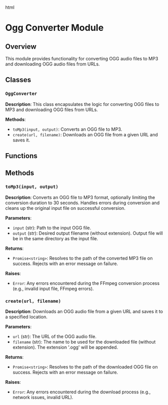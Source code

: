 html
<h1>Ogg Converter Module</h1>

<h2>Overview</h2>
<p>This module provides functionality for converting OGG audio files to MP3 and downloading OGG audio files from URLs.</p>

<h2>Classes</h2>

<h3><code>OggConverter</code></h3>

<p><strong>Description</strong>: This class encapsulates the logic for converting OGG files to MP3 and downloading OGG files from URLs.</p>

<p><strong>Methods</strong>:</p>
<ul>
  <li><code>toMp3(input, output)</code>: Converts an OGG file to MP3.</li>
  <li><code>create(url, filename)</code>: Downloads an OGG file from a given URL and saves it.</li>
</ul>


<h2>Functions</h2>

<!-- No functions defined in this module -->


<h2>Methods</h2>

<h3><code>toMp3(input, output)</code></h3>

<p><strong>Description</strong>: Converts an OGG file to MP3 format, optionally limiting the conversion duration to 30 seconds.  Handles errors during conversion and cleans up the original input file on successful conversion.</p>

<p><strong>Parameters</strong>:</p>
<ul>
  <li><code>input</code> (str): Path to the input OGG file.</li>
  <li><code>output</code> (str): Desired output filename (without extension). Output file will be in the same directory as the input file.</li>
</ul>

<p><strong>Returns</strong>:</p>
<ul>
  <li><code>Promise&lt;string&gt;</code>: Resolves to the path of the converted MP3 file on success. Rejects with an error message on failure.</li>
</ul>

<p><strong>Raises</strong>:</p>
<ul>
  <li><code>Error</code>:  Any errors encountered during the FFmpeg conversion process (e.g., invalid input file, FFmpeg errors).</li>
</ul>


<h3><code>create(url, filename)</code></h3>

<p><strong>Description</strong>: Downloads an OGG audio file from a given URL and saves it to a specified location.</p>

<p><strong>Parameters</strong>:</p>
<ul>
  <li><code>url</code> (str): The URL of the OGG audio file.</li>
  <li><code>filename</code> (str): The name to be used for the downloaded file (without extension).  The extension '.ogg' will be appended.</li>
</ul>

<p><strong>Returns</strong>:</p>
<ul>
  <li><code>Promise&lt;string&gt;</code>: Resolves to the path of the downloaded OGG file on success. Rejects with an error message on failure.</li>
</ul>

<p><strong>Raises</strong>:</p>
<ul>
  <li><code>Error</code>: Any errors encountered during the download process (e.g., network issues, invalid URL).</li>
</ul>